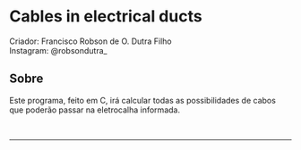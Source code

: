 # Cables in electrical ducts

Criador: Francisco Robson de O. Dutra Filho
<br>Instagram: @robsondutra_
<br>

<h2>Sobre</h2>
Este programa, feito em C, irá calcular todas as possibilidades de cabos que poderão passar na eletrocalha informada.

<br><hr>
